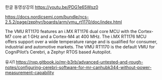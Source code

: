 
한글 동영상강의
https://youtu.be/PDG1e65Wsz0




https://docs.nordicsemi.com/bundle/ncs-2.5.2/page/zephyr/boards/arm/vmu_rt1170/doc/index.html

The VMU RT1170 features an i.MX RT1176 dual core MCU with the Cortex-M7 core at 1 GHz and a Cortex-M4 at 400 MHz. The i.MX RT1176 MCU offers support over a wide temperature range and is qualified for consumer, industrial and automotive markets. The VMU RT1170 is the default VMU for CogniPilot’s Cerebri, a Zephyr RTOS based Autopilot.


 유사1
https://nxp.gitbook.io/mr-b3rb/advanced-untested-and-rough-notes/configuring-cerebri-software-for-mr-canhubk344-without-power-measurement-capability

